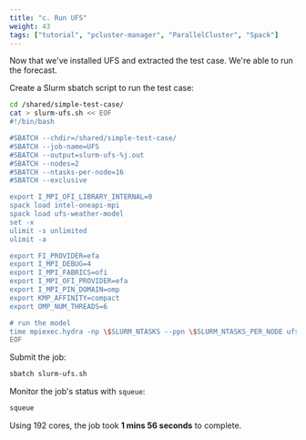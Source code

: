 ```yaml
---
title: "c. Run UFS"
weight: 43
tags: ["tutorial", "pcluster-manager", "ParallelCluster", "Spack"]
---
```


Now that we've installed UFS and extracted the test case. We're able to run the forecast.

Create a Slurm sbatch script to run the test case:

```bash
cd /shared/simple-test-case/
cat > slurm-ufs.sh << EOF
#!/bin/bash

#SBATCH --chdir=/shared/simple-test-case/
#SBATCH --job-name=UFS
#SBATCH --output=slurm-ufs-%j.out
#SBATCH --nodes=2
#SBATCH --ntasks-per-node=16
#SBATCH --exclusive

export I_MPI_OFI_LIBRARY_INTERNAL=0
spack load intel-oneapi-mpi
spack load ufs-weather-model
set -x
ulimit -s unlimited
ulimit -a

export FI_PROVIDER=efa
export I_MPI_DEBUG=4
export I_MPI_FABRICS=ofi
export I_MPI_OFI_PROVIDER=efa
export I_MPI_PIN_DOMAIN=omp
export KMP_AFFINITY=compact
export OMP_NUM_THREADS=6

# run the model
time mpiexec.hydra -np \$SLURM_NTASKS --ppn \$SLURM_NTASKS_PER_NODE ufs_weather_model
EOF
```

Submit the job:

```bash
sbatch slurm-ufs.sh
```

Monitor the job's status with `squeue`:

```bash
squeue
```

Using 192 cores, the job took **1 mins 56 seconds** to complete.
